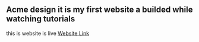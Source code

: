 ## Acme design it is my first website a builded while watching tutorials 
this is website is live 
<a href ="https://acmedesign.pages.dev/" target="_blank" >Website Link</a>

